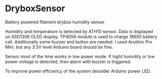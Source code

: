 # DryboxSensor
Battery powered filament drybox humidity sensor

Humidity and temperature is detected by ATH10 sensor. Data is displayed on SSD1306 OLED display. TP4056 module is used to charge 18650 battery cell. Additionally some buzzer and button are needed. I used Arudino Pro Mini, but any 3.3V level Arduino board should be fine.

Sensor most of the time works in low power mode. If hight humidity or low power voltage is detected, then alarm with buzzer is triggered. 

To improve power efficiency of the system desolder Arduino power LED.